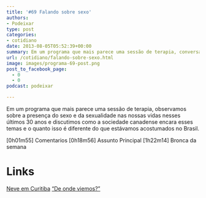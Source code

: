 ```yaml
---
title: '#69 Falando sobre sexo'
authors:
- Podeixar
type: post
categories:
- cotidiano
date: 2013-08-05T05:52:39+00:00
summary: Em um programa que mais parece uma sessão de terapia, conversamos sobre a presença do sexo e da sexualidade nas nossas vidas nesses últimos 30 anos e discutimos como a sociedade canadense encara esses temas e o quanto isso é diferente do que estávamos acostumados no Brasil.
url: /cotidiano/falando-sobre-sexo.html
image: images/programa-69-post.png
post_to_facebook_page:
  - 0
  - 0
podcast: podeixar

---
```

Em um programa que mais parece uma sessão de terapia, observamos sobre a presença do sexo e da sexualidade nas nossas vidas nesses últimos 30 anos e discutimos como a sociedade canadense encara esses temas e o quanto isso é diferente do que estávamos acostumados no Brasil.

[0h01m55] Comentarios
[0h18m56] Assunto Principal
[1h22m14] Bronca da semana

# Links

<a href="http://www.gazetadopovo.com.br/vidaecidadania/conteudo.phtml?tl=1&id=1393176&tit=Neve-cai-em-Curitiba-e-regiao-metropolitana" target="_blank">Neve em Curitiba</a>
<a href="http://www.livrarianobel.net.br/9788521314134.html" target="_blank">&#8220;De onde viemos?&#8221;</a>